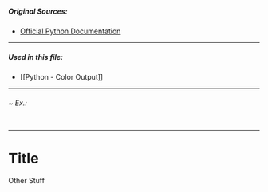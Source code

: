 ##### Original Sources:
- [Official Python Documentation](https://docs.python.org/3/reference/datamodel.html)

---
##### Used in this file:
- [[Python - Color Output]]

---
###### ~ Ex.:
```

```

---
# Title
Other Stuff